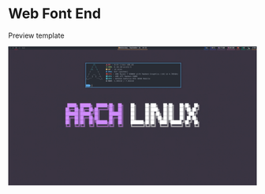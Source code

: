 # Web Font End
Preview template

![alt text](https://github.com/doanhaoCoder/dotfiles/blob/main/preview/preview.png)
